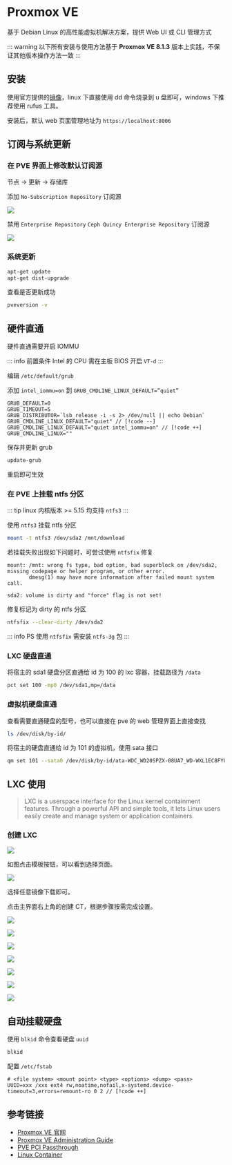 # Proxmox VE

基于 Debian Linux 的高性能虚拟机解决方案，提供 Web UI 或 CLI 管理方式

::: warning
以下所有安装与使用方法基于 **Proxmox VE 8.1.3** 版本上实践，不保证其他版本操作方法一致
:::

## 安装

使用官方提供的[镜像](https://www.proxmox.com/en/downloads)，linux 下直接使用 dd 命令烧录到 u 盘即可，windows 下推荐使用 rufus 工具。

安装后，默认 web 页面管理地址为 `https://localhost:8006`

## 订阅与系统更新

### 在 PVE 界面上修改默认订阅源

节点 -> 更新 -> 存储库

添加 `No-Subscription Repository` 订阅源

![](/img/hypervisor/pve-no-subscription-repository.jpg)

禁用 `Enterprise Repository` `Ceph Quincy Enterprise Repository` 订阅源

![](/img/hypervisor/pve-disable-subscription-repository.jpg)

### 系统更新

```bash
apt-get update
apt-get dist-upgrade
```

查看是否更新成功

```bash
pveversion -v
```

## 硬件直通

硬件直通需要开启 IOMMU

::: info 前置条件
Intel 的 CPU 需在主板 BIOS 开启 `VT-d`
:::

编辑 `/etc/default/grub`

添加 `intel_iommu=on` 到 `GRUB_CMDLINE_LINUX_DEFAULT=”quiet”`

```text
GRUB_DEFAULT=0
GRUB_TIMEOUT=5
GRUB_DISTRIBUTOR=`lsb_release -i -s 2> /dev/null || echo Debian`
GRUB_CMDLINE_LINUX_DEFAULT="quiet" // [!code --]
GRUB_CMDLINE_LINUX_DEFAULT="quiet intel_iommu=on" // [!code ++]
GRUB_CMDLINE_LINUX=""
```

保存并更新 grub

```bash
update-grub
```

重启即可生效

### 在 PVE 上挂载 ntfs 分区

::: tip
linux 内核版本 >= 5.15 均支持 `ntfs3`
:::

使用 `ntfs3` 挂载 ntfs 分区

```bash
mount -t ntfs3 /dev/sda2 /mnt/download
```

若挂载失败出现如下问题时，可尝试使用 `ntfsfix` 修复

```
mount: /mnt: wrong fs type, bad option, bad superblock on /dev/sda2, missing codepage or helper program, or other error.
       dmesg(1) may have more information after failed mount system call.
```

```
sda2: volume is dirty and "force" flag is not set!
```

修复标记为 dirty 的 ntfs 分区

```bash
ntfsfix --clear-dirty /dev/sda2
```

::: info PS
使用 `ntfsfix` 需安装 `ntfs-3g` 包
:::

### LXC 硬盘直通

将宿主的 sda1 硬盘分区直通给 id 为 100 的 lxc 容器，挂载路径为 `/data`

```bash
pct set 100 -mp0 /dev/sda1,mp=/data
```

### 虚拟机硬盘直通

查看需要直通硬盘的型号，也可以直接在 pve 的 web 管理界面上直接查找

```bash
ls /dev/disk/by-id/
```

将宿主的硬盘直通给 id 为 101 的虚拟机，使用 sata 接口

```bash
qm set 101 --sata0 /dev/disk/by-id/ata-WDC_WD20SPZX-08UA7_WD-WXL1EC8FYULY
```

## LXC 使用

> LXC is a userspace interface for the Linux kernel containment features. Through a powerful API and simple tools, it lets Linux users easily create and manage system or application containers.

### 创建 LXC

![](/img/hypervisor/pve-1.jpg)

如图点击模板按钮，可以看到选择页面。

![](/img/hypervisor/pve-2.jpg)

选择任意镜像下载即可。

点击主界面右上角的创建 CT，根据步骤按需完成设置。

![](/img/hypervisor/pve-3.jpg)

![](/img/hypervisor/pve-4.jpg)

![](/img/hypervisor/pve-5.jpg)

![](/img/hypervisor/pve-6.jpg)

![](/img/hypervisor/pve-7.jpg)

![](/img/hypervisor/pve-8.jpg)

![](/img/hypervisor/pve-9.jpg)

## 自动挂载硬盘

使用 `blkid` 命令查看硬盘 `uuid`

```bash
blkid
```

配置 `/etc/fstab`

```
# <file system> <mount point> <type> <options> <dump> <pass>
UUID=xxx /xxx ext4 rw,noatime,nofail,x-systemd.device-timeout=3,errors=remount-ro 0 2 // [!code ++]
```

## 参考链接

- [Proxmox VE 官网](https://www.proxmox.com/)
- [Proxmox VE Administration Guide](https://pve.proxmox.com/pve-docs/pve-admin-guide.pdf)
- [PVE PCI Passthrough](https://pve.proxmox.com/wiki/PCI_Passthrough)
- [Linux Container](https://linuxcontainers.org/)
